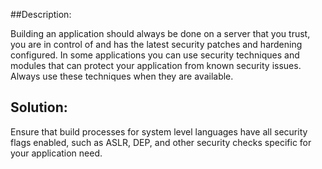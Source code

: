 ##Description:

Building an application should always be done on a server that you trust, you are in control of and
has the latest security patches and hardening configured. In some applications you can use security
techniques and modules that can protect your application from known security issues. Always use these
techniques when they are available.

## Solution:

Ensure that build processes for system level languages have all security flags enabled, such as
ASLR, DEP, and other security checks specific for your application need.
